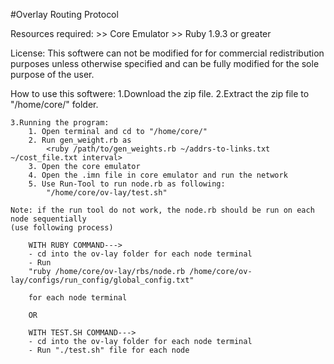 #Overlay Routing Protocol

Resources required:
		>> Core Emulator
		>> Ruby 1.9.3 or greater

License:
	This softwere can not be modified for for commercial redistribution purposes
	unless otherwise specified and can be fully modified for the sole purpose of the user.

How to use this softwere:
	1.Download the zip file.
	2.Extract the zip file to "/home/core/" folder.


	3.Running the program:
		1. Open terminal and cd to "/home/core/"
		2. Run gen_weight.rb as 
			<ruby /path/to/gen_weights.rb ~/addrs-to-links.txt ~/cost_file.txt interval>
		3. Open the core emulator
		4. Open the .imn file in core emulator and run the network
		5. Use Run-Tool to run node.rb as following:
			"/home/core/ov-lay/test.sh"
			
	Note: if the run tool do not work, the node.rb should be run on each node sequentially
	(use following process)

		WITH RUBY COMMAND--->
		- cd into the ov-lay folder for each node terminal
		- Run 
		"ruby /home/core/ov-lay/rbs/node.rb /home/core/ov-lay/configs/run_config/global_config.txt" 
			
		for each node terminal

		OR

		WITH TEST.SH COMMAND--->
		- cd into the ov-lay folder for each node terminal
		- Run "./test.sh" file for each node




